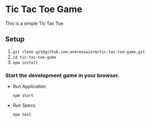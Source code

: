 # Tic Tac Toe Game

This is a simple Tic Tac Toe

## Setup
1. `git clone git@github.com:andreaswierm/tic-tac-toe-game.git`
2. `cd tic-tac-toe-game`
3. `npm install`

### Start the development game in your browser.

* Run Application
  ```sh
  npm start
  ```

* Run Specs
  ```sh
  npm test
  ```
